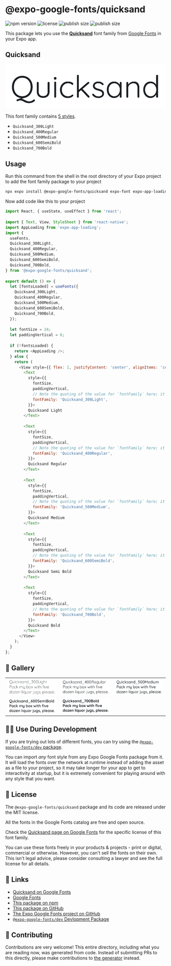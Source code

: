 # @expo-google-fonts/quicksand

![npm version](https://flat.badgen.net/npm/v/@expo-google-fonts/quicksand)
![license](https://flat.badgen.net/github/license/expo/google-fonts)
![publish size](https://flat.badgen.net/packagephobia/install/@expo-google-fonts/quicksand)
![publish size](https://flat.badgen.net/packagephobia/publish/@expo-google-fonts/quicksand)

This package lets you use the [**Quicksand**](https://fonts.google.com/specimen/Quicksand) font family from [Google Fonts](https://fonts.google.com/) in your Expo app.

## Quicksand

![Quicksand](./font-family.png)

This font family contains [5 styles](#-gallery).

- `Quicksand_300Light`
- `Quicksand_400Regular`
- `Quicksand_500Medium`
- `Quicksand_600SemiBold`
- `Quicksand_700Bold`

## Usage

Run this command from the shell in the root directory of your Expo project to add the font family package to your project
```sh
npx expo install @expo-google-fonts/quicksand expo-font expo-app-loading
```

Now add code like this to your project
```js
import React, { useState, useEffect } from 'react';

import { Text, View, StyleSheet } from 'react-native';
import AppLoading from 'expo-app-loading';
import {
  useFonts,
  Quicksand_300Light,
  Quicksand_400Regular,
  Quicksand_500Medium,
  Quicksand_600SemiBold,
  Quicksand_700Bold,
} from '@expo-google-fonts/quicksand';

export default () => {
  let [fontsLoaded] = useFonts({
    Quicksand_300Light,
    Quicksand_400Regular,
    Quicksand_500Medium,
    Quicksand_600SemiBold,
    Quicksand_700Bold,
  });

  let fontSize = 24;
  let paddingVertical = 6;

  if (!fontsLoaded) {
    return <AppLoading />;
  } else {
    return (
      <View style={{ flex: 1, justifyContent: 'center', alignItems: 'center' }}>
        <Text
          style={{
            fontSize,
            paddingVertical,
            // Note the quoting of the value for `fontFamily` here; it expects a string!
            fontFamily: 'Quicksand_300Light',
          }}>
          Quicksand Light
        </Text>

        <Text
          style={{
            fontSize,
            paddingVertical,
            // Note the quoting of the value for `fontFamily` here; it expects a string!
            fontFamily: 'Quicksand_400Regular',
          }}>
          Quicksand Regular
        </Text>

        <Text
          style={{
            fontSize,
            paddingVertical,
            // Note the quoting of the value for `fontFamily` here; it expects a string!
            fontFamily: 'Quicksand_500Medium',
          }}>
          Quicksand Medium
        </Text>

        <Text
          style={{
            fontSize,
            paddingVertical,
            // Note the quoting of the value for `fontFamily` here; it expects a string!
            fontFamily: 'Quicksand_600SemiBold',
          }}>
          Quicksand Semi Bold
        </Text>

        <Text
          style={{
            fontSize,
            paddingVertical,
            // Note the quoting of the value for `fontFamily` here; it expects a string!
            fontFamily: 'Quicksand_700Bold',
          }}>
          Quicksand Bold
        </Text>
      </View>
    );
  }
};

```

## 🔡 Gallery


||||
|-|-|-|
|![Quicksand_300Light](./Quicksand_300Light.ttf.png)|![Quicksand_400Regular](./Quicksand_400Regular.ttf.png)|![Quicksand_500Medium](./Quicksand_500Medium.ttf.png)||
|![Quicksand_600SemiBold](./Quicksand_600SemiBold.ttf.png)|![Quicksand_700Bold](./Quicksand_700Bold.ttf.png)|||


## 👩‍💻 Use During Development

If you are trying out lots of different fonts, you can try using the [`@expo-google-fonts/dev` package](https://github.com/expo/google-fonts/tree/master/font-packages/dev#readme).

You can import *any* font style from any Expo Google Fonts package from it. It will load the fonts
over the network at runtime instead of adding the asset as a file to your project, so it may take longer
for your app to get to interactivity at startup, but it is extremely convenient
for playing around with any style that you want.

## 📖 License

The `@expo-google-fonts/quicksand` package and its code are released under the MIT license.

All the fonts in the Google Fonts catalog are free and open source.

Check the [Quicksand page on Google Fonts](https://fonts.google.com/specimen/Quicksand) for the specific license of this font family.

You can use these fonts freely in your products & projects - print or digital, commercial or otherwise. However, you can't sell the fonts on their own. This isn't legal advice, please consider consulting a lawyer and see the full license for all details.

## 🔗 Links

- [Quicksand on Google Fonts](https://fonts.google.com/specimen/Quicksand)
- [Google Fonts](https://fonts.google.com/)
- [This package on npm](https://www.npmjs.com/package/@expo-google-fonts/quicksand)
- [This package on GitHub](https://github.com/expo/google-fonts/tree/master/font-packages/quicksand)
- [The Expo Google Fonts project on GitHub](https://github.com/expo/google-fonts)
- [`@expo-google-fonts/dev` Devlopment Package](https://github.com/expo/google-fonts/tree/master/font-packages/dev)

## 🤝 Contributing

Contributions are very welcome! This entire directory, including what you are reading now, was generated from code. Instead of submitting PRs to this directly, please make contributions to [the generator](https://github.com/expo/google-fonts/tree/master/packages/generator) instead.
